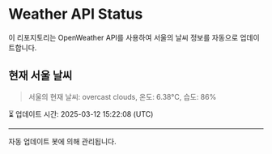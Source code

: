 
# Weather API Status

이 리포지토리는 OpenWeather API를 사용하여 서울의 날씨 정보를 자동으로 업데이트합니다.

## 현재 서울 날씨
> 서울의 현재 날씨: overcast clouds, 온도: 6.38°C, 습도: 86%

⏳ 업데이트 시간: 2025-03-12 15:22:08 (UTC)

---
자동 업데이트 봇에 의해 관리됩니다.
